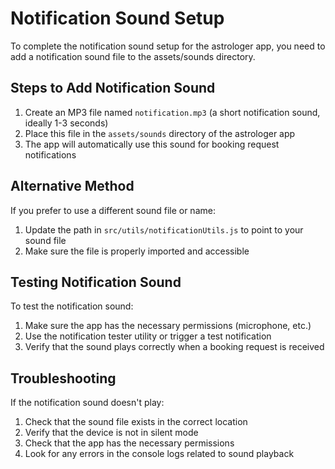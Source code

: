 # Notification Sound Setup

To complete the notification sound setup for the astrologer app, you need to add a notification sound file to the assets/sounds directory.

## Steps to Add Notification Sound

1. Create an MP3 file named `notification.mp3` (a short notification sound, ideally 1-3 seconds)
2. Place this file in the `assets/sounds` directory of the astrologer app
3. The app will automatically use this sound for booking request notifications

## Alternative Method

If you prefer to use a different sound file or name:

1. Update the path in `src/utils/notificationUtils.js` to point to your sound file
2. Make sure the file is properly imported and accessible

## Testing Notification Sound

To test the notification sound:

1. Make sure the app has the necessary permissions (microphone, etc.)
2. Use the notification tester utility or trigger a test notification
3. Verify that the sound plays correctly when a booking request is received

## Troubleshooting

If the notification sound doesn't play:

1. Check that the sound file exists in the correct location
2. Verify that the device is not in silent mode
3. Check that the app has the necessary permissions
4. Look for any errors in the console logs related to sound playback
